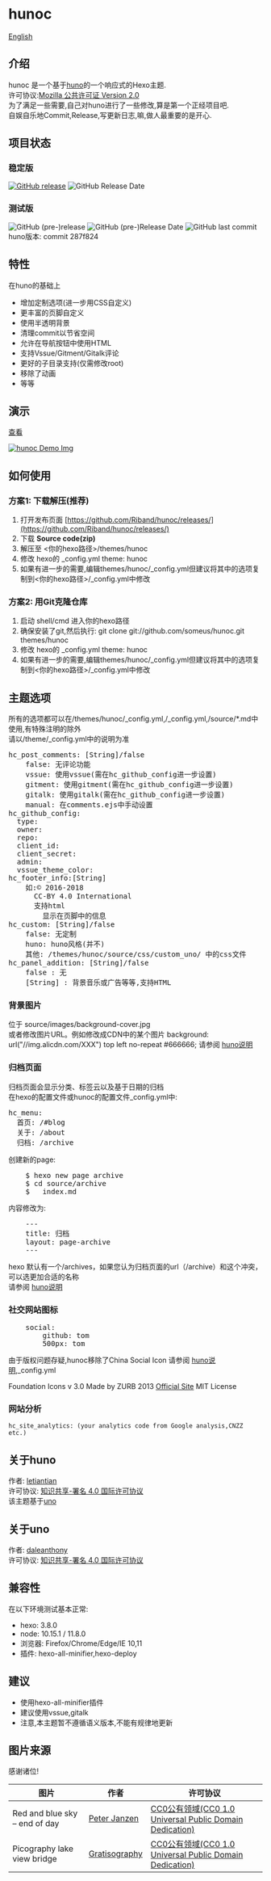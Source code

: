 # hunoc

[English](./README.md)

## 介绍

hunoc 是一个基于[huno](https://github.com/letiantian/huno/)的一个响应式的Hexo主题.  
许可协议:[Mozilla 公共许可证 Version 2.0](https://www.mozilla.org/en-US/MPL/2.0/)  
为了满足一些需要,自己对huno进行了一些修改,算是第一个正经项目吧.  
自娱自乐地Commit,Release,写更新日志,嘛,做人最重要的是开心.  

## 项目状态

### 稳定版

[![GitHub release](https://img.shields.io/github/release/Riband/hunoc.svg?style=flat-square)](https://github.com/Riband/hunoc/releases/) ![GitHub Release Date](https://img.shields.io/github/release-date/Riband/hunoc.svg?style=flat-square)  

### 测试版

![GitHub (pre-)release](https://img.shields.io/github/release/Riband/hunoc/all.svg?style=flat-square) ![GitHub (pre-)Release Date](https://img.shields.io/github/release-date-pre/Riband/hunoc.svg?style=flat-square) ![GitHub last commit](https://img.shields.io/github/last-commit/Riband/hunoc.svg?style=flat-square)  
huno版本: commit 287f824  

## 特性

在huno的基础上

* 增加定制选项(进一步用CSS自定义)
* 更丰富的页脚自定义
* 使用半透明背景
* 清理commit以节省空间
* 允许在导航按钮中使用HTML  
* 支持Vssue/Gitment/Gitalk评论
* 更好的子目录支持(仅需修改root)
* 移除了动画
* 等等

## 演示

[查看](https://riband.github.io/hunoc-demo/)  

[![hunoc Demo Img](https://riband.github.io/RiBase/hunoc-demo/demo.jpg)](https://riband.github.io/hunoc-demo/)  

## 如何使用

### 方案1: 下载解压(推荐)

1. 打开发布页面 [https://github.com/Riband/hunoc/releases/](https://github.com/Riband/hunoc/releases/)
2. 下载 **Source code(zip)**
3. 解压至  &lt;你的hexo路径&gt;/themes/hunoc
4. 修改 hexo的 _config.yml
    theme: hunoc
5. 如果有进一步的需要,编辑themes/hunoc/_config.yml但建议将其中的选项复制到&lt;你的hexo路径&gt;/_config.yml中修改

### 方案2: 用Git克隆仓库

1. 启动 shell/cmd 进入你的hexo路径
2. 确保安装了git,然后执行:
    git clone git://github.com/someus/hunoc.git themes/hunoc
3. 修改 hexo的 _config.yml
    theme: hunoc
4. 如果有进一步的需要,编辑themes/hunoc/_config.yml但建议将其中的选项复制到&lt;你的hexo路径&gt;/_config.yml中修改

## 主题选项

所有的选项都可以在/themes/hunoc/_config.yml,/_config.yml,/source/*.md中使用,有特殊注明的除外  
请以/theme/_config.yml中的说明为准  
<pre>
hc_post_comments: [String]/false
    false: 无评论功能  
    vssue: 使用vssue(需在hc_github_config进一步设置)
    gitment: 使用gitment(需在hc_github_config进一步设置)
    gitalk: 使用gitalk(需在hc_github_config进一步设置)
    manual: 在comments.ejs中手动设置  
hc_github_config:
  type:
  owner:
  repo:
  client_id:
  client_secret:
  admin:
  vssue_theme_color:
hc_footer_info:[String]
    如:© 2016-2018  
      CC-BY 4.0 International  
      支持html
        显示在页脚中的信息
hc_custom: [String]/false
    false: 无定制
    huno: huno风格(并不)
    其他: /themes/hunoc/source/css/custom_uno/ 中的css文件
hc_panel_addition: [String]/false
    false : 无
    [String] : 背景音乐或广告等等,支持HTML  
</pre>

### 背景图片

位于 source/images/background-cover.jpg  
或者修改图片URL。例如修改成CDN中的某个图片
    background: url("//img.alicdn.com/XXX") top left no-repeat #666666;
请参阅 [huno说明](https://github.com/letiantian/huno)  

### 归档页面

归档页面会显示分类、标签云以及基于日期的归档  
在hexo的配置文件或hunoc的配置文件_config.yml中:  

<pre>
hc_menu:
  首页: /#blog
  关于: /about
  归档: /archive
</pre>

创建新的page:
<pre>
    $ hexo new page archive
    $ cd source/archive
    $   index.md
</pre>

内容修改为:

<pre>
    ---
    title: 归档
    layout: page-archive
    ---
</pre>
hexo 默认有一个/archives，如果您认为归档页面的url（/archive）和这个冲突，可以选更加合适的名称  
请参阅 [huno说明](https://github.com/letiantian/huno)  

### 社交网站图标

<pre>
    social:
        github: tom
        500px: tom
</pre>
由于版权问题存疑,hunoc移除了China Social Icon
请参阅 [huno说明](https://github.com/letiantian/huno),_config.yml  

Foundation Icons v 3.0
 Made by ZURB 2013 [Official Site](http://zurb.com/playground/foundation-icon-fonts-3)
 MIT License

### 网站分析

    hc_site_analytics: (your analytics code from Google analysis,CNZZ etc.)

## 关于huno

作者: [letiantian](https://github.com/letiantian/)  
许可协议: [知识共享-署名 4.0 国际许可协议](http://creativecommons.org/licenses/by/4.0/)  
该主题基于[uno](https://github.com/daleanthony/uno/)  

## 关于uno

作者: [daleanthony](https://github.com/daleanthony/)  
许可协议: [知识共享-署名 4.0 国际许可协议](http://creativecommons.org/licenses/by/4.0/)  

## 兼容性

在以下环境测试基本正常:

* hexo: 3.8.0
* node: 10.15.1 / 11.8.0
* 浏览器: Firefox/Chrome/Edge/IE 10,11
* 插件: hexo-all-minifier,hexo-deploy

## 建议

* 使用hexo-all-minifier插件
* 建议使用vssue,gitalk
* 注意,本主题暂不遵循语义版本,不能有规律地更新

## 图片来源

感谢诸位!  

|图片|作者|许可协议|
|---|---|---|
|Red and blue sky – end of day|[Peter Janzen](https://cc0.photo/author/peter/)|[CC0公有领域(CC0 1.0 Universal Public Domain Dedication)](https://creativecommons.org/publicdomain/zero/1.0/)|
|Picography lake view bridge|[Gratisography](https://gratisography.com/)|[CC0公有领域(CC0 1.0 Universal Public Domain Dedication)](https://creativecommons.org/publicdomain/zero/1.0/)|